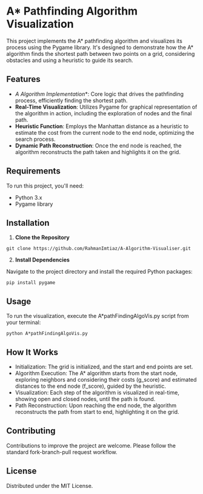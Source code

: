 # A* Pathfinding Algorithm Visualization

This project implements the A* pathfinding algorithm and visualizes its process using the Pygame library. It's designed to demonstrate how the A* algorithm finds the shortest path between two points on a grid, considering obstacles and using a heuristic to guide its search.

## Features

- **A* Algorithm Implementation**: Core logic that drives the pathfinding process, efficiently finding the shortest path.
- **Real-Time Visualization**: Utilizes Pygame for graphical representation of the algorithm in action, including the exploration of nodes and the final path.
- **Heuristic Function**: Employs the Manhattan distance as a heuristic to estimate the cost from the current node to the end node, optimizing the search process.
- **Dynamic Path Reconstruction**: Once the end node is reached, the algorithm reconstructs the path taken and highlights it on the grid.

## Requirements

To run this project, you'll need:

- Python 3.x
- Pygame library

## Installation

1. **Clone the Repository**

  ```git clone https://github.com/RahmanImtiaz/A-Algorithm-Visualiser.git```

2. **Install Dependencies**

Navigate to the project directory and install the required Python packages:

```pip install pygame```

## Usage
To run the visualization, execute the A*pathFindingAlgoVis.py script from your terminal:

```python A*pathFindingAlgoVis.py```

## How It Works
- Initialization: The grid is initialized, and the start and end points are set.
- Algorithm Execution: The A* algorithm starts from the start node, exploring neighbors and considering their costs (g_score) and estimated distances to the end node (f_score), guided by the heuristic.
- Visualization: Each step of the algorithm is visualized in real-time, showing open and closed nodes, until the path is found.
- Path Reconstruction: Upon reaching the end node, the algorithm reconstructs the path from start to end, highlighting it on the grid.

## Contributing
Contributions to improve the project are welcome. Please follow the standard fork-branch-pull request workflow.

## License
Distributed under the MIT License.


